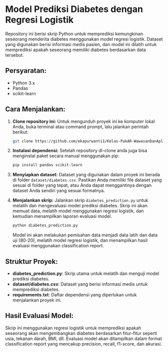 
# Model Prediksi Diabetes dengan Regresi Logistik

Repository ini berisi skrip Python untuk memprediksi kemungkinan seseorang menderita diabetes menggunakan model regresi logistik. Dataset yang digunakan berisi informasi medis pasien, dan model ini dilatih untuk memprediksi apakah seseorang memiliki diabetes berdasarkan data tersebut.

## Persyaratan:
- Python 3.x
- Pandas
- scikit-learn

## Cara Menjalankan:
1. **Clone repository ini:**
   Untuk mengunduh proyek ini ke komputer lokal Anda, buka terminal atau command prompt, lalu jalankan perintah berikut:
   ```bash
   git clone https://github.com/ekapurwanti1/Kelas-PakAR-WawasanDanAplikasiTeknologi
   ```

2. **Instalasi dependensi:**
   Setelah repository di-clone anda juga bisa menginstal paket secara manual menggunakan pip:
   ```bash
   pip install pandas scikit-learn
   ```

4. **Menyiapkan dataset:**
   Dataset yang digunakan dalam proyek ini berada di folder `dataset/diabetes.csv`. Pastikan Anda memiliki file dataset yang sesuai di folder yang tepat, atau Anda dapat menggantinya dengan dataset Anda sendiri yang sesuai formatnya.

5. **Menjalankan skrip:**
   Jalankan skrip `diabetes_prediction.py` untuk melatih dan mengevaluasi model prediksi diabetes. Skrip ini akan memuat data, melatih model menggunakan regresi logistik, dan kemudian menampilkan laporan evaluasi model.
   ```bash
   python diabetes_prediction.py
   ```

   Model ini akan melakukan pemisahan data menjadi data latih dan data uji (80-20), melatih model regresi logistik, dan menampilkan hasil evaluasi menggunakan classification report.

## Struktur Proyek:
- **diabetes_prediction.py**: Skrip utama untuk melatih dan menguji model prediksi diabetes.
- **dataset/diabetes.csv**: Dataset yang berisi informasi medis untuk memprediksi diabetes.
- **requirements.txt**: Daftar dependensi yang diperlukan untuk menjalankan proyek ini.

## Hasil Evaluasi Model:
Skrip ini menggunakan regresi logistik untuk memprediksi apakah seseorang akan mengembangkan diabetes berdasarkan fitur-fitur seperti usia, tekanan darah, BMI, dll. Evaluasi model akan ditampilkan dalam format classification report yang mencakup precision, recall, f1-score, dan akurasi.
